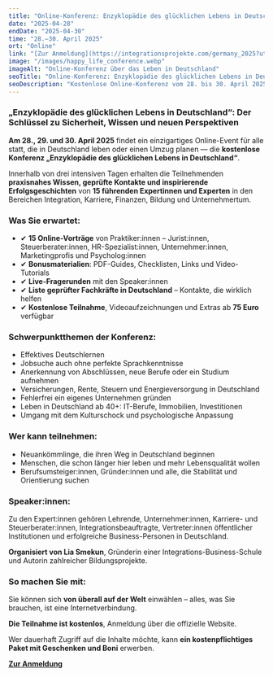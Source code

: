 ```yaml
---
title: "Online-Konferenz: Enzyklopädie des glücklichen Lebens in Deutschland"
date: "2025-04-28"
endDate: "2025-04-30"
time: "28.–30. April 2025"
ort: "Online"
link: "[Zur Anmeldung](https://integrationsprojekte.com/germany_2025?utm_source=tiktok)"
image: "/images/happy_life_conference.webp"
imageAlt: "Online-Konferenz über das Leben in Deutschland"
seoTitle: "Online-Konferenz: Enzyklopädie des glücklichen Lebens in Deutschland — 28.–30. April 2025"
seoDescription: "Kostenlose Online-Konferenz vom 28. bis 30. April 2025: praktische Tipps, Expertenwissen und wichtige Kontakte für das Leben in Deutschland."
---
```


### „Enzyklopädie des glücklichen Lebens in Deutschland“: Der Schlüssel zu Sicherheit, Wissen und neuen Perspektiven

**Am 28., 29. und 30. April 2025** findet ein einzigartiges Online-Event für alle statt, die in Deutschland leben oder einen Umzug planen — die **kostenlose Konferenz „Enzyklopädie des glücklichen Lebens in Deutschland“**.

Innerhalb von drei intensiven Tagen erhalten die Teilnehmenden **praxisnahes Wissen, geprüfte Kontakte und inspirierende Erfolgsgeschichten** von **15 führenden Expertinnen und Experten** in den Bereichen Integration, Karriere, Finanzen, Bildung und Unternehmertum.

### Was Sie erwartet:
- ✔ **15 Online-Vorträge** von Praktiker:innen – Jurist:innen, Steuerberater:innen, HR-Spezialist:innen, Unternehmer:innen, Marketingprofis und Psycholog:innen
- ✔ **Bonusmaterialien**: PDF-Guides, Checklisten, Links und Video-Tutorials
- ✔ **Live-Fragerunden** mit den Speaker:innen
- ✔ **Liste geprüfter Fachkräfte in Deutschland** – Kontakte, die wirklich helfen
- ✔ **Kostenlose Teilnahme**, Videoaufzeichnungen und Extras ab **75 Euro** verfügbar

### Schwerpunktthemen der Konferenz:
- Effektives Deutschlernen
- Jobsuche auch ohne perfekte Sprachkenntnisse
- Anerkennung von Abschlüssen, neue Berufe oder ein Studium aufnehmen
- Versicherungen, Rente, Steuern und Energieversorgung in Deutschland
- Fehlerfrei ein eigenes Unternehmen gründen
- Leben in Deutschland ab 40+: IT-Berufe, Immobilien, Investitionen
- Umgang mit dem Kulturschock und psychologische Anpassung

### Wer kann teilnehmen:
- Neuankömmlinge, die ihren Weg in Deutschland beginnen
- Menschen, die schon länger hier leben und mehr Lebensqualität wollen
- Berufsumsteiger:innen, Gründer:innen und alle, die Stabilität und Orientierung suchen

### Speaker:innen:
Zu den Expert:innen gehören Lehrende, Unternehmer:innen, Karriere- und Steuerberater:innen, Integrationsbeauftragte, Vertreter:innen öffentlicher Institutionen und erfolgreiche Business-Personen in Deutschland.

**Organisiert von Lia Smekun**, Gründerin einer Integrations-Business-Schule und Autorin zahlreicher Bildungsprojekte.

### So machen Sie mit:
Sie können sich **von überall auf der Welt** einwählen – alles, was Sie brauchen, ist eine Internetverbindung. 

**Die Teilnahme ist kostenlos**, Anmeldung über die offizielle Website.

Wer dauerhaft Zugriff auf die Inhalte möchte, kann **ein kostenpflichtiges Paket mit Geschenken und Boni** erwerben.


**[Zur Anmeldung](https://integrationsprojekte.com/germany_2025?utm_source=tiktok)**